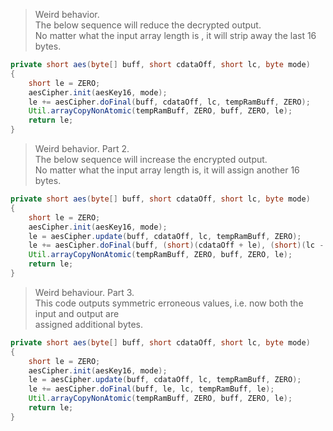 
> Weird behavior.\
The below sequence will reduce the decrypted output.\
No matter what the input array length is , it will strip away the last 16 bytes.
```java
private short aes(byte[] buff, short cdataOff, short lc, byte mode)
{
	short le = ZERO;
	aesCipher.init(aesKey16, mode);
	le += aesCipher.doFinal(buff, cdataOff, lc, tempRamBuff, ZERO);
	Util.arrayCopyNonAtomic(tempRamBuff, ZERO, buff, ZERO, le);
	return le;
}
```
> Weird behavior. Part 2.\
The below sequence will increase the encrypted output.\
No matter what the input array length is, it will assign another 16 bytes.
```java
private short aes(byte[] buff, short cdataOff, short lc, byte mode)
{
	short le = ZERO;
	aesCipher.init(aesKey16, mode);
	le = aesCipher.update(buff, cdataOff, lc, tempRamBuff, ZERO);
	le += aesCipher.doFinal(buff, (short)(cdataOff + le), (short)(lc - le), tempRamBuff, le);
	Util.arrayCopyNonAtomic(tempRamBuff, ZERO, buff, ZERO, le);
	return le;
}
```


> Weird behaviour. Part 3.\
This code outputs symmetric erroneous values, i.e. now both the input and output are\
assigned additional bytes.
```java
private short aes(byte[] buff, short cdataOff, short lc, byte mode)
{
	short le = ZERO;
	aesCipher.init(aesKey16, mode);
	le = aesCipher.update(buff, cdataOff, lc, tempRamBuff, ZERO);
	le += aesCipher.doFinal(buff, le, lc, tempRamBuff, le);
	Util.arrayCopyNonAtomic(tempRamBuff, ZERO, buff, ZERO, le);
	return le;
}
```